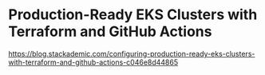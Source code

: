 # Production-Ready EKS Clusters with Terraform and GitHub Actions

https://blog.stackademic.com/configuring-production-ready-eks-clusters-with-terraform-and-github-actions-c046e8d44865

